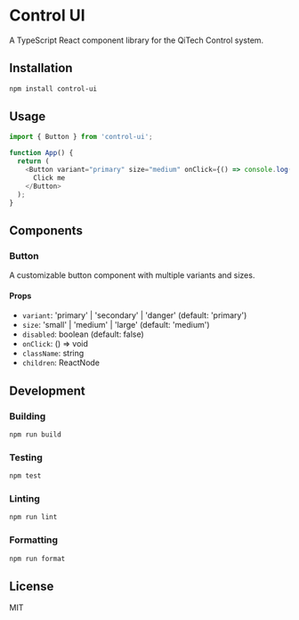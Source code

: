 # Control UI

A TypeScript React component library for the QiTech Control system.

## Installation

```bash
npm install control-ui
```

## Usage

```typescript
import { Button } from 'control-ui';

function App() {
  return (
    <Button variant="primary" size="medium" onClick={() => console.log('Clicked!')}>
      Click me
    </Button>
  );
}
```

## Components

### Button

A customizable button component with multiple variants and sizes.

#### Props

- `variant`: 'primary' | 'secondary' | 'danger' (default: 'primary')
- `size`: 'small' | 'medium' | 'large' (default: 'medium')
- `disabled`: boolean (default: false)
- `onClick`: () => void
- `className`: string
- `children`: ReactNode

## Development

### Building

```bash
npm run build
```

### Testing

```bash
npm test
```

### Linting

```bash
npm run lint
```

### Formatting

```bash
npm run format
```

## License

MIT
